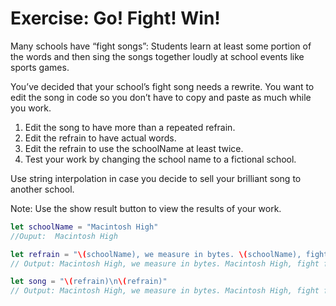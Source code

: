 # Exercise: Go! Fight! Win!

Many schools have “fight songs”: Students learn at least some portion of the words and then sing the songs together loudly at school events like sports games.

You’ve decided that your school’s fight song needs a rewrite. You want to edit the song in code so you don’t have to copy and paste as much while you work.

1. Edit the song to have more than a repeated refrain.
2. Edit the refrain to have actual words.
3. Edit the refrain to use the schoolName at least twice.
4. Test your work by changing the school name to a fictional school.

Use string interpolation in case you decide to sell your brilliant song to another school.

Note:
Use the show result button to view the results of your work.

```swift
let schoolName = "Macintosh High"
//Ouput:  Macintosh High

let refrain = "\(schoolName), we measure in bytes. \(schoolName), fight fight fight"
// Output: Macintosh High, we measure in bytes. Macintosh High, fight fight fight

let song = "\(refrain)\n\(refrain)"
// Output: Macintosh High, we measure in bytes. Macintosh High, fight fight fight\nMacintosh High, we measure in bytes. Macintosh High, fight fight fight
```
